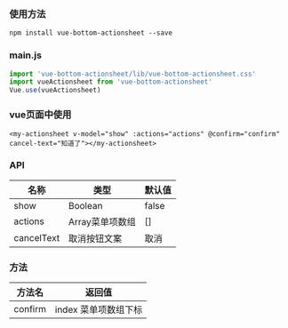 ### 使用方法
```
npm install vue-bottom-actionsheet --save
```

### main.js
```js
import 'vue-bottom-actionsheet/lib/vue-bottom-actionsheet.css'
import vueActionsheet from 'vue-bottom-actionsheet'
Vue.use(vueActionsheet)
```

### vue页面中使用
```vue
<my-actionsheet v-model="show" :actions="actions" @confirm="confirm" cancel-text="知道了"></my-actionsheet>
```

### API

| 名称        | 类型              | 默认值 |
| ----------- | ----------------- | ------ |
| show        | Boolean           | false  |
| actions     | Array菜单项数组          | [] |
| cancelText  | 取消按钮文案 | 取消  |
### 方法

| 方法名  | 返回值           |
| ------- | ---------------- |
| confirm | index 菜单项数组下标|

